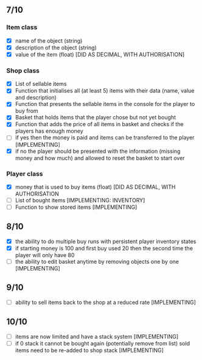 ## 7/10 ##
### Item class ###
- [x] name of the object (string)
- [x] description of the object (string)
- [x] value of the item (float) [DID AS DECIMAL, WITH AUTHORISATION]

### Shop class ###
- [x] List of sellable items
- [x] Function that initialises all (at least 5) items with their data (name, value and description)
- [x] Function that presents the sellable items in the console for the player to buy from
- [x] Basket that holds items that the player chose but not yet bought
- [x] Function that adds the price of all items in basket and checks if the players has enough money
- [ ] if yes then the money is paid and items can be transferred to the player [IMPLEMENTING]
- [x] if no the player should be presented with the information (missing money and how much) and allowed to reset the basket to start over

### Player class ###
- [x] money that is used to buy items (float) [DID AS DECIMAL, WITH AUTHORISATION
- [ ] List of bought items [IMPLEMENTING: INVENTORY]
- [ ] Function to show stored items [IMPLEMENTING]

## 8/10 ##
- [x] the ability to do multiple buy runs with persistent player inventory states
- [x] if starting money is 100 and first buy used 20 then the second time the player will only have 80
- [ ] the ability to edit basket anytime by removing objects one by one [IMPLEMENTING]

## 9/10 ##
- [ ] ability to sell items back to the shop at a reduced rate [IMPLEMENTING]

## 10/10 ##
- [ ] items are now limited and have a stack system [IMPLEMENTING]
- [ ] if 0 stack it cannot be bought again (potentially remove from list) sold items need to be re-added to shop stack [IMPLEMENTING]
